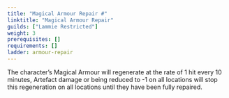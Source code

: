 ```yaml
---
title: "Magical Armour Repair #"
linktitle: "Magical Armour Repair"
guilds: ["Lammie Restricted"]
weight: 3
prerequisites: []
requirements: []
ladder: armour-repair
---
```

The character’s Magical Armour will regenerate at the rate of 1 hit every 10 minutes, Artefact damage or being reduced to -1 on all locations will stop this regeneration on all locations until they have been fully repaired.